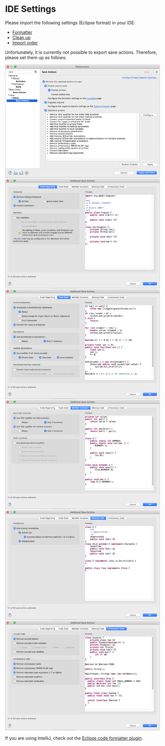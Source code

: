 # IDE Settings

Please import the following settings (Eclipse format) in your IDE:

* [Formatter](retest-formatter.xml)
* [Clean up](retest-clean-up.xml)
* [Import order](retest-imports.importorder)

Unfortunately, it is currently not possible to export save actions. Therefore, please set them up as follows:

![Overview](save-actions-01-overview.png)
![Code organizing](save-actions-02-code-organizing.png)
![Code style](save-actions-03-code-style.png)
![Member accesses](save-actions-04-member-accesses.png)
![Missing code](save-actions-05-missing-code.png)
![Unnecessary code](save-actions-06-unnecessary-code.png)

If you are using IntelliJ, check out the [Eclipse code formatter plugin](https://plugins.jetbrains.com/plugin/6546-eclipse-code-formatter).
